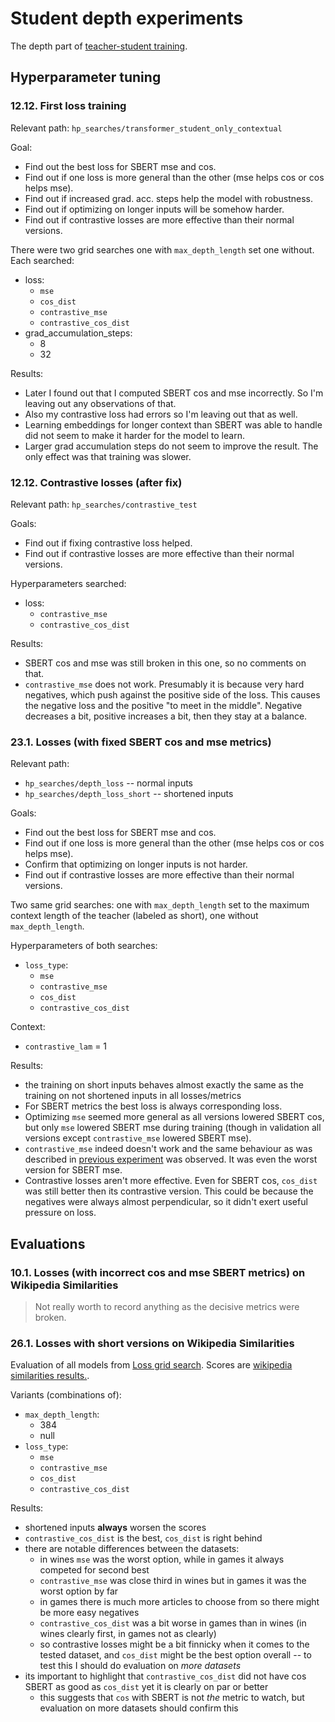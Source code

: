 # Student depth experiments

The depth part of [teacher-student training](./teacher_student_training.md).

## Hyperparameter tuning

### 12.12. First loss training

Relevant path: `hp_searches/transformer_student_only_contextual`

Goal:
- Find out the best loss for SBERT mse and cos.
- Find out if one loss is more general than the other (mse helps cos or cos
  helps mse).
- Find out if increased grad. acc. steps help the model with robustness.
- Find out if optimizing on longer inputs will be somehow harder.
- Find out if contrastive losses are more effective than their normal versions.

There were two grid searches one with `max_depth_length` set one without.
Each searched:
- loss:
    - `mse`
    - `cos_dist`
    - `contrastive_mse`
    - `contrastive_cos_dist`
- grad_accumulation_steps:
    - 8
    - 32

Results:
- Later I found out that I computed SBERT cos and mse incorrectly. So I'm
  leaving out any observations of that.
- Also my contrastive loss had errors so I'm leaving out that as well.
- Learning embeddings for longer context than SBERT was able to handle did not
  seem to make it harder for the model to learn.
- Larger grad accumulation steps do not seem to improve the result. The only
  effect was that training was slower.

### 12.12. Contrastive losses (after fix)

Relevant path: `hp_searches/contrastive_test`

Goals:
- Find out if fixing contrastive loss helped.
- Find out if contrastive losses are more effective than their normal versions.

Hyperparameters searched:
- loss:
    - `contrastive_mse`
    - `contrastive_cos_dist`

Results:
- SBERT cos and mse was still broken in this one, so no comments on that.
- `contrastive_mse` does not work. Presumably it is because very hard negatives,
  which push against the positive side of the loss. This causes the negative
  loss and the positive "to meet in the middle". Negative decreases a bit,
  positive increases a bit, then they stay at a balance.


### 23.1. Losses (with fixed SBERT cos and mse metrics)

Relevant path:
- `hp_searches/depth_loss` -- normal inputs
- `hp_searches/depth_loss_short` -- shortened inputs

Goals:
- Find out the best loss for SBERT mse and cos.
- Find out if one loss is more general than the other (mse helps cos or cos
  helps mse).
- Confirm that optimizing on longer inputs is not harder.
- Find out if contrastive losses are more effective than their normal versions.

Two same grid searches: one with `max_depth_length` set to the maximum context
length of the teacher (labeled as short), one without `max_depth_length`.

Hyperparameters of both searches:
- `loss_type`:
    - `mse`
    - `contrastive_mse`
    - `cos_dist`
    - `contrastive_cos_dist`

Context:
- `contrastive_lam` = 1

Results:
- the training on short inputs behaves almost exactly the same as the training
  on not shortened inputs in all losses/metrics
- For SBERT metrics the best loss is always corresponding loss.
- Optimizing `mse` seemed more general as all versions lowered SBERT cos, but
  only `mse` lowered SBERT mse during training (though in validation all
  versions except `contrastive_mse` lowered SBERT mse).
- `contrastive_mse` indeed doesn't work and the same behaviour as was described
  in [previous experiment](##1212-contrastive-losses-after-fix) was observed. It
  was even the worst version for SBERT mse.
- Contrastive losses aren't more effective. Even for SBERT cos, `cos_dist` was
  still better then its contrastive version. This could be because the negatives
  were always almost perpendicular, so it didn't exert useful pressure on loss.

## Evaluations

### 10.1. Losses (with incorrect cos and mse SBERT metrics) on Wikipedia Similarities

> Not really worth to record anything as the decisive metrics were broken.

### 26.1. Losses with short versions on Wikipedia Similarities

Evaluation of all models from [Loss grid
search](#231-losses-with-fixed-sbert-cos-and-mse-metrics). Scores are [wikipedia
similarities results.](./wiki_similarities_results.md#second-evaluation-round).

Variants (combinations of):
- `max_depth_length`:
    - 384
    - null
- `loss_type`:
    - `mse`
    - `contrastive_mse`
    - `cos_dist`
    - `contrastive_cos_dist`

Results:
- shortened inputs **always** worsen the scores
- `contrastive_cos_dist` is the best, `cos_dist` is right behind
- there are notable differences between the datasets:
    - in wines `mse` was the worst option, while in games it always competed for
    second best
    - `contrastive_mse` was close third in wines but in games it was the worst
      option by far
    - in games there is much more articles to choose from so there might be more
      easy negatives
    - `contrastive_cos_dist` was a bit worse in games than in wines (in wines
      clearly first, in games not as clearly)
    - so contrastive losses might be a bit finnicky when it comes to the tested
      dataset, and `cos_dist` might be the best option overall -- to test this
      I should do evaluation on *more datasets*
- its important to highlight that `contrastive_cos_dist` did not have cos SBERT
  as good as `cos_dist` yet it is clearly on par or better
    - this suggests that `cos` with SBERT is not *the* metric to watch, but
      evaluation on more datasets should confirm this
